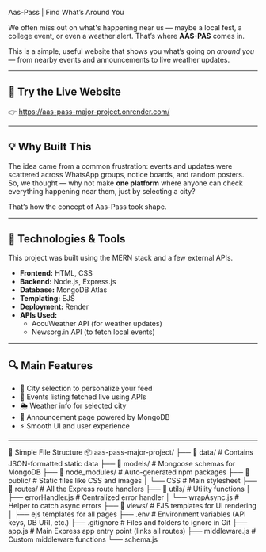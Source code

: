 Aas-Pass | Find What’s Around You

We often miss out on what's happening near us — maybe a local fest, a college event, or even a weather alert. That’s where **AAS-PAS** comes in.

This is a simple, useful website that shows you what’s going on *around you* — from nearby events and announcements to live weather updates.  

---

## 🚀 Try the Live Website

👉 https://aas-pass-major-project.onrender.com/

---

## 💡 Why Built This

The idea came from a common frustration: events and updates were scattered across WhatsApp groups, notice boards, and random posters.  
So, we thought — why not make **one platform** where anyone can check everything happening near them, just by selecting a city?

That’s how the concept of Aas-Pass took shape.

---

## 🔧 Technologies & Tools

This project was built using the MERN stack and a few external APIs.

- **Frontend:** HTML, CSS
- **Backend:** Node.js, Express.js  
- **Database:** MongoDB Atlas  
- **Templating:** EJS  
- **Deployment:** Render  
- **APIs Used:**  
  - AccuWeather API (for weather updates)  
  - Newsorg.in API (to fetch local events)  

---

## 🔍 Main Features

- 🌇 City selection to personalize your feed  
- 📅 Events listing fetched live using APIs  
- 🌦️ Weather info for selected city  
- 📢 Announcement page powered by MongoDB  
- ⚡ Smooth UI and user experience  

---

📂 Simple File Structure
📦 aas-pass-major-project/
├── 📁 data/               # Contains JSON-formatted static data
├── 📁 models/             # Mongoose schemas for MongoDB
├── 📁 node_modules/       # Auto-generated npm packages
├── 📁 public/             # Static files like CSS and images
│   └── CSS                 # Main stylesheet
├── 📁 routes/             # All the Express route handlers
├── 📁 utils/              # Utility functions
│   ├── errorHandler.js    # Centralized error handler
│   └── wrapAsync.js       # Helper to catch async errors
├── 📁 views/              # EJS templates for UI rendering
│   ├── ejs templates for all pages
├── .env                   # Environment variables (API keys, DB URI, etc.)
├── .gitignore             # Files and folders to ignore in Git
├── app.js                 # Main Express app entry point (links all routes)
├── middleware.js          # Custom middleware functions
└── schema.js 


